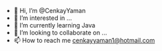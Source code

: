 - 👋 Hi, I’m @CenkayYaman
- 👀 I’m interested in ...
- 🌱 I’m currently learning Java
- 💞️ I’m looking to collaborate on ...
- 📫 How to reach me cenkayyaman1@hotmail.com

<!---
CenkayYaman/CenkayYaman is a ✨ special ✨ repository because its `README.md` (this file) appears on your GitHub profile.
You can click the Preview link to take a look at your changes.
--->
